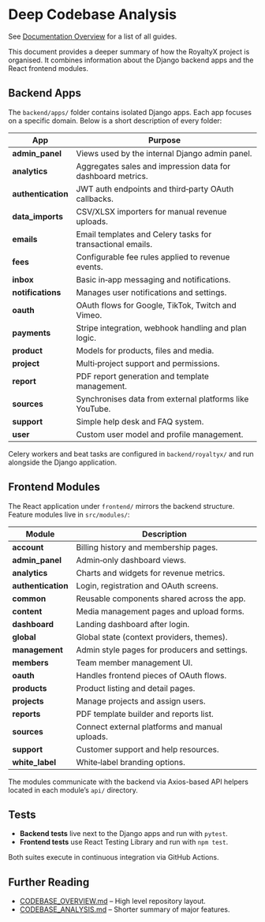 # Deep Codebase Analysis
See [Documentation Overview](DOCUMENTATION_OVERVIEW.md) for a list of all guides.

This document provides a deeper summary of how the RoyaltyX project is organised. It
combines information about the Django backend apps and the React frontend modules.

## Backend Apps

The `backend/apps/` folder contains isolated Django apps. Each app focuses on a
specific domain. Below is a short description of every folder:

| App | Purpose |
| --- | ------- |
| **admin_panel** | Views used by the internal Django admin panel. |
| **analytics** | Aggregates sales and impression data for dashboard metrics. |
| **authentication** | JWT auth endpoints and third‑party OAuth callbacks. |
| **data_imports** | CSV/XLSX importers for manual revenue uploads. |
| **emails** | Email templates and Celery tasks for transactional emails. |
| **fees** | Configurable fee rules applied to revenue events. |
| **inbox** | Basic in‑app messaging and notifications. |
| **notifications** | Manages user notifications and settings. |
| **oauth** | OAuth flows for Google, TikTok, Twitch and Vimeo. |
| **payments** | Stripe integration, webhook handling and plan logic. |
| **product** | Models for products, files and media. |
| **project** | Multi‑project support and permissions. |
| **report** | PDF report generation and template management. |
| **sources** | Synchronises data from external platforms like YouTube. |
| **support** | Simple help desk and FAQ system. |
| **user** | Custom user model and profile management. |

Celery workers and beat tasks are configured in `backend/royaltyx/` and run
alongside the Django application.

## Frontend Modules

The React application under `frontend/` mirrors the backend structure. Feature
modules live in `src/modules/`:

| Module | Description |
| ------ | ----------- |
| **account** | Billing history and membership pages. |
| **admin_panel** | Admin‑only dashboard views. |
| **analytics** | Charts and widgets for revenue metrics. |
| **authentication** | Login, registration and OAuth screens. |
| **common** | Reusable components shared across the app. |
| **content** | Media management pages and upload forms. |
| **dashboard** | Landing dashboard after login. |
| **global** | Global state (context providers, themes). |
| **management** | Admin style pages for producers and settings. |
| **members** | Team member management UI. |
| **oauth** | Handles frontend pieces of OAuth flows. |
| **products** | Product listing and detail pages. |
| **projects** | Manage projects and assign users. |
| **reports** | PDF template builder and reports list. |
| **sources** | Connect external platforms and manual uploads. |
| **support** | Customer support and help resources. |
| **white_label** | White‑label branding options. |

The modules communicate with the backend via Axios-based API helpers located in
each module’s `api/` directory.

## Tests

- **Backend tests** live next to the Django apps and run with `pytest`.
- **Frontend tests** use React Testing Library and run with `npm test`.

Both suites execute in continuous integration via GitHub Actions.

## Further Reading

- [CODEBASE_OVERVIEW.md](../CODEBASE_OVERVIEW.md) – High level repository layout.
- [CODEBASE_ANALYSIS.md](../CODEBASE_ANALYSIS.md) – Shorter summary of major features.


